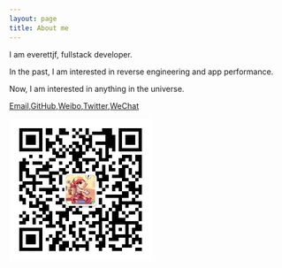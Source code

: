 ```yaml
---
layout: page
title: About me 
---
```


I am everettjf, fullstack developer.

In the past, I am interested in reverse engineering and app performance.

Now, I am interested in anything in the universe.

[Email](mailto:everettjf@live.com),[GitHub](https://github.com/everettjf),[Weibo](https://weibo.com/everettjf),[Twitter](https://twitter.com/everettjf),[WeChat](/images/mywechat.jpg) 

![fun](/images/fun.jpg)
